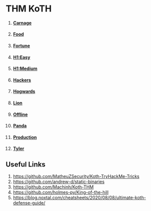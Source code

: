 # THM KoTH 
1. #### [Carnage](https://github.com/farukerdem34/THM-KOTH-Rooms/tree/master/Carnage)
2. #### [Food](https://github.com/farukerdem34/THM-KOTH-Rooms/tree/master/Food) 
3. #### [Fortune](https://github.com/farukerdem34/THM-KOTH-Rooms/tree/master/Fortune) 
4. #### [H1:Easy](https://github.com/farukerdem34/THM-KOTH-Rooms/tree/master/H1-Easy) 
5. #### [H1:Medium](https://github.com/farukerdem34/THM-KOTH-Rooms/tree/master/H1-Medium) 
6. #### [Hackers](https://github.com/farukerdem34/THM-KOTH-Rooms/tree/master/Hackers) 
7. #### [Hogwards](https://github.com/farukerdem34/THM-KOTH-Rooms/tree/master/Hogwards) 
8. #### [Lion](https://github.com/farukerdem34/THM-KOTH-Rooms/tree/master/Lion)
9. #### [Offline](https://github.com/farukerdem34/THM-KOTH-Rooms/tree/master/Offline)  
10. #### [Panda](https://github.com/farukerdem34/THM-KOTH-Rooms/tree/master/Panda)
11. #### [Production](https://github.com/farukerdem34/THM-KOTH-Rooms/tree/master/Production)   
12. #### [Tyler](https://github.com/farukerdem34/THM-KOTH-Rooms/tree/master/Tyler) 

## Useful Links
1. https://github.com/MatheuZSecurity/Koth-TryHackMe-Tricks
2. https://github.com/andrew-d/static-binaries
3. https://github.com/Machinh/Koth-THM
4. https://github.com/holmes-py/King-of-the-hill
5. https://blog.noxtal.com/cheatsheets/2020/08/08/ultimate-koth-defense-guide/
